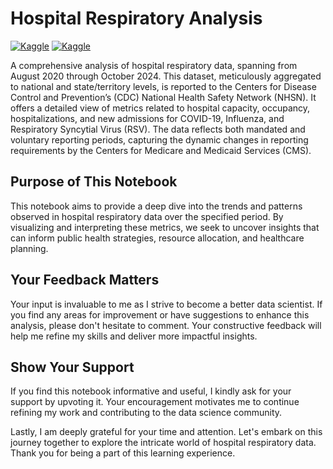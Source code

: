 # Hospital Respiratory Analysis


[![Kaggle](https://img.shields.io/badge/Kaggle:_Dataset-20BEFF?style=for-the-badge&logo=Kaggle&logoColor=white)](https://www.kaggle.com/datasets/noeyislearning/weekly-hospital-respiratory-data-and-metrics)
[![Kaggle](https://img.shields.io/badge/Kaggle:_Visualization-20BEFF?style=for-the-badge&logo=Kaggle&logoColor=white)](https://www.kaggle.com/code/noeyislearning/visualization-hospital-repository-analysis)


A comprehensive analysis of hospital respiratory data, spanning from August 2020 through October 2024. This dataset, meticulously aggregated to national and state/territory levels, is reported to the Centers for Disease Control and Prevention’s (CDC) National Health Safety Network (NHSN). It offers a detailed view of metrics related to hospital capacity, occupancy, hospitalizations, and new admissions for COVID-19, Influenza, and Respiratory Syncytial Virus (RSV). The data reflects both mandated and voluntary reporting periods, capturing the dynamic changes in reporting requirements by the Centers for Medicare and Medicaid Services (CMS).


## Purpose of This Notebook
This notebook aims to provide a deep dive into the trends and patterns observed in hospital respiratory data over the specified period. By visualizing and interpreting these metrics, we seek to uncover insights that can inform public health strategies, resource allocation, and healthcare planning.

## Your Feedback Matters
Your input is invaluable to me as I strive to become a better data scientist. If you find any areas for improvement or have suggestions to enhance this analysis, please don't hesitate to comment. Your constructive feedback will help me refine my skills and deliver more impactful insights.

## Show Your Support
If you find this notebook informative and useful, I kindly ask for your support by upvoting it. Your encouragement motivates me to continue refining my work and contributing to the data science community.

Lastly, I am deeply grateful for your time and attention. Let's embark on this journey together to explore the intricate world of hospital respiratory data. Thank you for being a part of this learning experience.